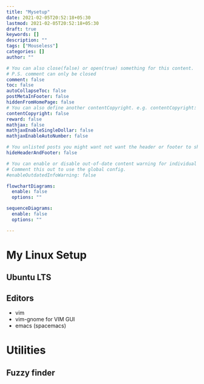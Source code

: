 ```yaml
---
title: "Mysetup"
date: 2021-02-05T20:52:18+05:30
lastmod: 2021-02-05T20:52:18+05:30
draft: true
keywords: []
description: ""
tags: ["Mouseless"]
categories: []
author: ""

# You can also close(false) or open(true) something for this content.
# P.S. comment can only be closed
comment: false
toc: false
autoCollapseToc: false
postMetaInFooter: false
hiddenFromHomePage: false
# You can also define another contentCopyright. e.g. contentCopyright: "This is another copyright."
contentCopyright: false
reward: false
mathjax: false
mathjaxEnableSingleDollar: false
mathjaxEnableAutoNumber: false

# You unlisted posts you might want not want the header or footer to show
hideHeaderAndFooter: false

# You can enable or disable out-of-date content warning for individual post.
# Comment this out to use the global config.
#enableOutdatedInfoWarning: false

flowchartDiagrams:
  enable: false
  options: ""

sequenceDiagrams: 
  enable: false
  options: ""

---
```


<!--more-->

# My Linux Setup
## Ubuntu  LTS
## Editors
- vim
- vim-gnome for VIM  GUI 
- emacs (spacemacs)

# Utilities
##  Fuzzy finder

